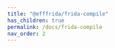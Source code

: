 ```yaml
---
title: "@efffrida/frida-compile"
has_children: true
permalink: /docs/frida-compile
nav_order: 2
---
```

